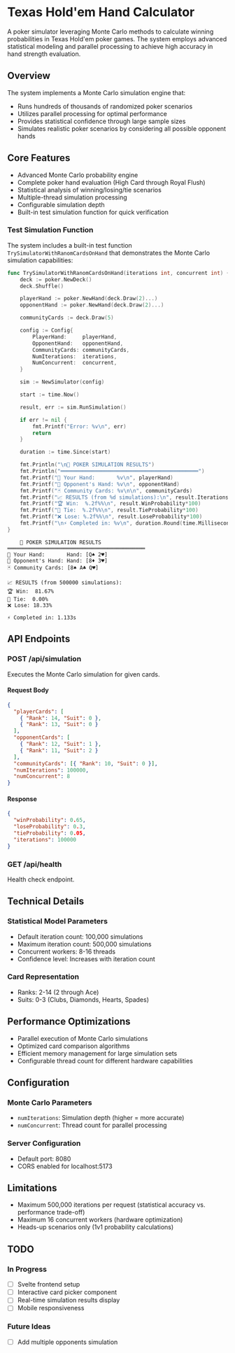 # Texas Hold'em Hand Calculator

A poker simulator leveraging Monte Carlo methods to calculate winning probabilities in Texas Hold'em poker games. The system employs advanced statistical modeling and parallel processing to achieve high accuracy in hand strength evaluation.

## Overview

The system implements a Monte Carlo simulation engine that:

- Runs hundreds of thousands of randomized poker scenarios
- Utilizes parallel processing for optimal performance
- Provides statistical confidence through large sample sizes
- Simulates realistic poker scenarios by considering all possible opponent hands

## Core Features

- Advanced Monte Carlo probability engine
- Complete poker hand evaluation (High Card through Royal Flush)
- Statistical analysis of winning/losing/tie scenarios
- Multiple-thread simulation processing
- Configurable simulation depth
- Built-in test simulation function for quick verification

### Test Simulation Function

The system includes a built-in test function `TrySimulatorWithRanomCardsOnHand` that demonstrates the Monte Carlo simulation capabilities:

```go
func TrySimulatorWithRanomCardsOnHand(iterations int, concurrent int) {
	deck := poker.NewDeck()
	deck.Shuffle()

	playerHand := poker.NewHand(deck.Draw(2)...)
	opponentHand := poker.NewHand(deck.Draw(2)...)

	communityCards := deck.Draw(5)

	config := Config{
		PlayerHand:     playerHand,
		OpponentHand:   opponentHand,
		CommunityCards: communityCards,
		NumIterations:  iterations,
		NumConcurrent:  concurrent,
	}

	sim := NewSimulator(config)

	start := time.Now()

	result, err := sim.RunSimulation()

	if err != nil {
		fmt.Printf("Error: %v\n", err)
		return
	}

	duration := time.Since(start)

	fmt.Println("\n🎲 POKER SIMULATION RESULTS")
	fmt.Println("════════════════════════════════════════════")
	fmt.Printf("🎴 Your Hand:       %v\n", playerHand)
	fmt.Printf("🎴 Opponent's Hand: %v\n", opponentHand)
	fmt.Printf("🃏 Community Cards: %v\n\n", communityCards)
	fmt.Printf("📈 RESULTS (from %d simulations):\n", result.Iterations)
	fmt.Printf("🏆 Win:  %.2f%%\n", result.WinProbability*100)
	fmt.Printf("🤝 Tie:  %.2f%%\n", result.TieProbability*100)
	fmt.Printf("❌ Lose: %.2f%%\n", result.LoseProbability*100)
	fmt.Printf("\n⚡ Completed in: %v\n", duration.Round(time.Millisecond))
}
```

```
	🎲 POKER SIMULATION RESULTS
════════════════════════════════════════════
🎴 Your Hand:       Hand: [Q♠ 2♥]
🎴 Opponent's Hand: Hand: [8♦ 3♥]
🃏 Community Cards: [8♠ A♣ Q♥]

📈 RESULTS (from 500000 simulations):
🏆 Win:  81.67%
🤝 Tie:  0.00%
❌ Lose: 18.33%

⚡ Completed in: 1.133s
```

## API Endpoints

### POST /api/simulation

Executes the Monte Carlo simulation for given cards.

#### Request Body

```json
{
  "playerCards": [
    { "Rank": 14, "Suit": 0 },
    { "Rank": 13, "Suit": 0 }
  ],
  "opponentCards": [
    { "Rank": 12, "Suit": 1 },
    { "Rank": 11, "Suit": 2 }
  ],
  "communityCards": [{ "Rank": 10, "Suit": 0 }],
  "numIterations": 100000,
  "numConcurrent": 8
}
```

#### Response

```json
{
  "winProbability": 0.65,
  "loseProbability": 0.3,
  "tieProbability": 0.05,
  "iterations": 100000
}
```

### GET /api/health

Health check endpoint.

## Technical Details

### Statistical Model Parameters

- Default iteration count: 100,000 simulations
- Maximum iteration count: 500,000 simulations
- Concurrent workers: 8-16 threads
- Confidence level: Increases with iteration count

### Card Representation

- Ranks: 2-14 (2 through Ace)
- Suits: 0-3 (Clubs, Diamonds, Hearts, Spades)

## Performance Optimizations

- Parallel execution of Monte Carlo simulations
- Optimized card comparison algorithms
- Efficient memory management for large simulation sets
- Configurable thread count for different hardware capabilities

## Configuration

### Monte Carlo Parameters

- `numIterations`: Simulation depth (higher = more accurate)
- `numConcurrent`: Thread count for parallel processing

### Server Configuration

- Default port: 8080
- CORS enabled for localhost:5173

## Limitations

- Maximum 500,000 iterations per request (statistical accuracy vs. performance trade-off)
- Maximum 16 concurrent workers (hardware optimization)
- Heads-up scenarios only (1v1 probability calculations)

## TODO

### In Progress

- [ ] Svelte frontend setup
- [ ] Interactive card picker component
- [ ] Real-time simulation results display
- [ ] Mobile responsiveness

### Future Ideas

- [ ] Add multiple opponents simulation
